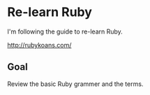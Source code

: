 # Re-learn Ruby

I'm following the guide to re-learn Ruby.  

http://rubykoans.com/


## Goal

Review the basic Ruby grammer and the terms.

